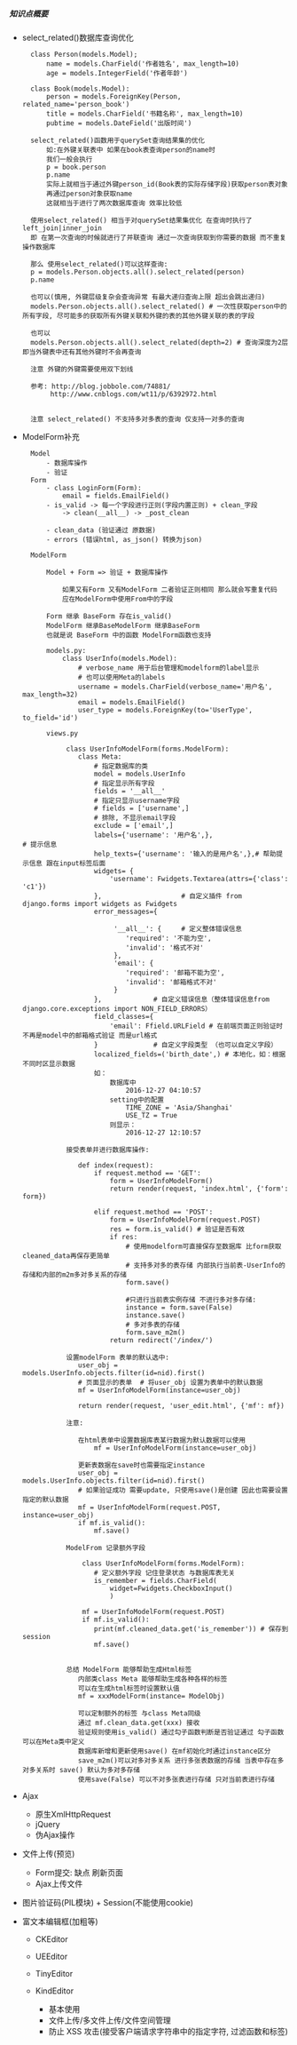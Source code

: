 ##### 知识点概要
- select_related()数据库查询优化

        class Person(models.Model);
            name = models.CharField('作者姓名', max_length=10)
            age = models.IntegerField('作者年龄')

        class Book(models.Model):
            person = models.ForeignKey(Person, related_name='person_book')
            title = models.CharField('书籍名称', max_length=10)
            pubtime = models.DateField('出版时间')

        select_related()函数用于querySet查询结果集的优化
            如:在外键关联表中 如果在book表查询person的name时
            我们一般会执行
            p = book.person
            p.name
            实际上就相当于通过外键person_id(Book表的实际存储字段)获取person表对象
            再通过person对象获取name
            这就相当于进行了两次数据库查询 效率比较低

        使用select_related() 相当于对querySet结果集优化 在查询时执行了left_join|inner_join
        即 在第一次查询的时候就进行了并联查询 通过一次查询获取到你需要的数据 而不重复操作数据库

        那么 使用select_related()可以这样查询:
        p = models.Person.objects.all().select_related(person)
        p.name

        也可以(慎用, 外键层级复杂会查询异常 有最大递归查询上限 超出会跳出递归)
        models.Person.objects.all().select_related() # 一次性获取person中的所有字段, 尽可能多的获取所有外键关联和外键的表的其他外键关联的表的字段

        也可以
        models.Person.objects.all().select_related(depth=2) # 查询深度为2层 即当外键表中还有其他外键时不会再查询

        注意 外键的外键需要使用双下划线

        参考: http://blog.jobbole.com/74881/
             http://www.cnblogs.com/wt11/p/6392972.html


        注意 select_related() 不支持多对多表的查询 仅支持一对多的查询





- ModelForm补充

        Model
            - 数据库操作
            - 验证
        Form
            - class LoginForm(Form):
                email = fields.EmailField()
            - is_valid -> 每一个字段进行正则(字段内置正则) + clean_字段
                -> clean(__all__) -> _post_clean

            - clean_data (验证通过 原数据)
            - errors (错误html, as_json() 转换为json)

        ModelForm

            Model + Form => 验证 + 数据库操作

                如果又有Form 又有ModelForm 二者验证正则相同 那么就会写重复代码
                应在ModelForm中使用From中的字段

            Form 继承 BaseForm 存在is_valid()
            ModelForm 继承BaseModelForm 继承BaseForm
            也就是说 BaseForm 中的函数 ModelForm函数也支持

            models.py:
                class UserInfo(models.Model):
                    # verbose_name 用于后台管理和modelform的label显示
                    # 也可以使用Meta的labels
                    username = models.CharField(verbose_name='用户名', max_length=32)
                    email = models.EmailField()
                    user_type = models.ForeignKey(to='UserType', to_field='id')

            views.py

                 class UserInfoModelForm(forms.ModelForm):
                    class Meta:
                        # 指定数据库的类
                        model = models.UserInfo
                        # 指定显示所有字段
                        fields = '__all__'
                        # 指定只显示username字段
                        # fields = ['username',]
                        # 排除, 不显示email字段
                        exclude = ['email',]
                        labels={'username': '用户名',},                     # 提示信息
                        help_texts={'username': '输入的是用户名',},# 帮助提示信息 跟在input标签后面
                        widgets= {
                            'username': Fwidgets.Textarea(attrs={'class': 'c1'})
                        },                    # 自定义插件 from django.forms import widgets as Fwidgets
                        error_messages={

                             '__all__': {     # 定义整体错误信息
                                'required': '不能为空',
                                'invalid': '格式不对'
                             },
                             'email': {
                                'required': '邮箱不能为空',
                                'invalid': '邮箱格式不对'
                             }
                        },             # 自定义错误信息（整体错误信息from django.core.exceptions import NON_FIELD_ERRORS）
                        field_classes={
                            'email': Ffield.URLField # 在前端页面正则验证时 不再是model中的邮箱格式验证 而是url格式
                        }              # 自定义字段类型 （也可以自定义字段）
                        localized_fields=('birth_date',) # 本地化，如：根据不同时区显示数据
                        如：
                            数据库中
                                2016-12-27 04:10:57
                            setting中的配置
                                TIME_ZONE = 'Asia/Shanghai'
                                USE_TZ = True
                            则显示：
                                2016-12-27 12:10:57

                 接受表单并进行数据库操作:

                    def index(request):
                        if request.method == 'GET':
                            form = UserInfoModelForm()
                            return render(request, 'index.html', {'form': form})

                        elif request.method == 'POST':
                            form = UserInfoModelForm(request.POST)
                            res = form.is_valid() # 验证是否有效
                            if res:
                                # 使用modelform可直接保存至数据库 比form获取cleaned_data再保存更简单
                                # 支持多对多的表存储 内部执行当前表-UserInfo的存储和内部的m2m多对多关系的存储
                                form.save()

                                #只进行当前表实例存储 不进行多对多存储:
                                instance = form.save(False)
                                instance.save()
                                # 多对多表的存储
                                form.save_m2m()
                            return redirect('/index/')

                 设置modelForm 表单的默认选中:
                    user_obj = models.UserInfo.objects.filter(id=nid).first()
                    # 页面显示的表单  # 将user_obj 设置为表单中的默认数据
                    mf = UserInfoModelForm(instance=user_obj)

                    return render(request, 'user_edit.html', {'mf': mf})

                 注意:

                    在html表单中设置数据库表某行数据为默认数据可以使用
                        mf = UserInfoModelForm(instance=user_obj)

                    更新表数据在save时也需要指定instance
                    user_obj = models.UserInfo.objects.filter(id=nid).first()
                    # 如果验证成功 需要update, 只使用save()是创建 因此也需要设置指定的默认数据
                    mf = UserInfoModelForm(request.POST, instance=user_obj)
                    if mf.is_valid():
                        mf.save()

                 ModelFrom 记录额外字段

                     class UserInfoModelForm(forms.ModelForm):
                        # 定义额外字段 记住登录状态 与数据库表无关
                        is_remember = fields.CharField(
                            widget=Fwidgets.CheckboxInput()
                            )

                     mf = UserInfoModelForm(request.POST)
                     if mf.is_valid():
                        print(mf.cleaned_data.get('is_remember')) # 保存到session
                        mf.save()


                 总结 ModelForm 能够帮助生成Html标签
                    内部类class Meta 能够帮助生成各种各样的标签
                    可以在生成html标签时设置默认值
                    mf = xxxModelForm(instance= ModelObj)

                    可以定制额外的标签 与class Meta同级
                    通过 mf.clean_data.get(xxx) 接收
                    验证规则使用is_valid() 通过勾子函数判断是否验证通过 勾子函数可以在Meta类中定义
                    数据库新增和更新使用save() 在mf初始化时通过instance区分
                    save_m2m()可以对多对多关系 进行多张表数据的存储 当表中存在多对多关系时 save() 默认为多对多存储
                    使用save(False) 可以不对多张表进行存储 只对当前表进行存储





- Ajax

    - 原生XmlHttpRequest
    - jQuery
    - 伪Ajax操作

- 文件上传(预览)

    - Form提交: 缺点 刷新页面
    - Ajax上传文件

- 图片验证码(PIL模块) + Session(不能使用cookie)

- 富文本编辑框(加粗等)

    - CKEditor
    - UEEditor
    - TinyEditor
    - KindEditor

        - 基本使用
        - 文件上传/多文件上传/文件空间管理
        - 防止 XSS 攻击(接受客户端请求字符串中的指定字符, 过滤函数和标签)

